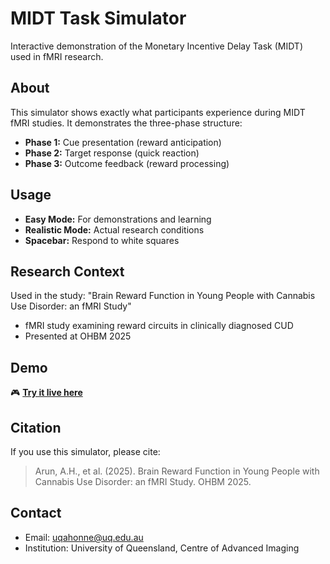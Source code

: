 # MIDT Task Simulator

Interactive demonstration of the Monetary Incentive Delay Task (MIDT) used in fMRI research.

## About
This simulator shows exactly what participants experience during MIDT fMRI studies. It demonstrates the three-phase structure:
- **Phase 1:** Cue presentation (reward anticipation)
- **Phase 2:** Target response (quick reaction)
- **Phase 3:** Outcome feedback (reward processing)

## Usage
- **Easy Mode:** For demonstrations and learning
- **Realistic Mode:** Actual research conditions
- **Spacebar:** Respond to white squares

## Research Context
Used in the study: "Brain Reward Function in Young People with Cannabis Use Disorder: an fMRI Study"
- fMRI study examining reward circuits in clinically diagnosed CUD
- Presented at OHBM 2025

## Demo
🎮 **[Try it live here](https://arush-arun.github.io/OHBM_MIDT_poster)**

## Citation
If you use this simulator, please cite:
> Arun, A.H., et al. (2025). Brain Reward Function in Young People with Cannabis Use Disorder: an fMRI Study. OHBM 2025.

## Contact
- Email: uqahonne@uq.edu.au
- Institution: University of Queensland, Centre of Advanced Imaging
